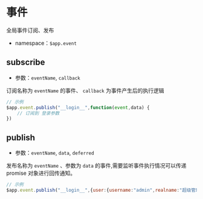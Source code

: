 # 事件
全局事件订阅、发布
* namespace：` $app.event `

## subscribe
* 参数：`eventName`, `callback`

订阅名称为 `eventName` 的事件、 `callback` 为事件产生后的执行逻辑
```js
// 示例
$app.event.publish("__login__",function(event,data) {
    // 订阅到 登录参数
})
```

## publish
* 参数：`eventName`, `data`, `deferred`

发布名称为 `eventName` 、参数为 `data` 的事件,需要监听事件执行情况可以传递 promise 对象进行回传通知。 

```js
// 示例
$app.event.publish("__login__",{user:{username:"admin",realname:"超级管理员"}});
```